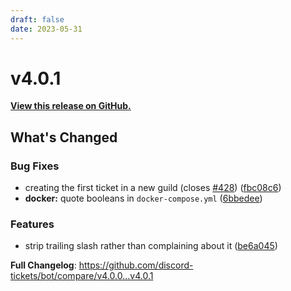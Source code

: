 ```yaml
---
draft: false
date: 2023-05-31
---
```


# v4.0.1

**[View this release on GitHub.](https://github.com/discord-tickets/bot/releases/tag/v4.0.1)**


## What's Changed

### Bug Fixes

* creating the first ticket in a new guild (closes [#428](https://github.com/discord-tickets/bot/issues/428)) ([fbc08c6](https://github.com/discord-tickets/bot/commit/fbc08c6cd07be366017a9295d8e5ca5afd848180))
* **docker:** quote booleans in `docker-compose.yml` ([6bbedee](https://github.com/discord-tickets/bot/commit/6bbedee9f61c81420e3856bcc986ea35ff1c85b9))


### Features

* strip trailing slash rather than complaining about it ([be6a045](https://github.com/discord-tickets/bot/commit/be6a0459a6df8827fe37167ce11bd506ec79c95b))


**Full Changelog**: https://github.com/discord-tickets/bot/compare/v4.0.0...v4.0.1
